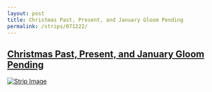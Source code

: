 ```yaml
---
layout: post
title: Christmas Past, Present, and January Gloom Pending
permalink: /strips/071222/
---
```


## [Christmas Past, Present, and January Gloom Pending](/strips/071222/)

<a href='../images/ph071222.jpg'><img src='../images/ph071222.jpg' alt='Strip Image' /></a>


<!-- include copyright-strip.html -->